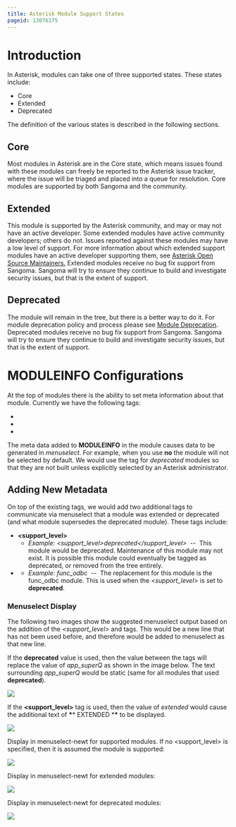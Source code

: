 ```yaml
---
title: Asterisk Module Support States
pageid: 13076175
---
```


Introduction
============

In Asterisk, modules can take one of three supported states. These states include:

* Core
* Extended
* Deprecated

The definition of the various states is described in the following sections.

Core
----

Most modules in Asterisk are in the Core state, which means issues found with these modules can freely be reported to the Asterisk issue tracker, where the issue will be triaged and placed into a queue for resolution. Core modules are supported by both Sangoma and the community.

Extended
--------

This module is supported by the Asterisk community, and may or may not have an active developer. Some extended modules have active community developers; others do not. Issues reported against these modules may have a low level of support. For more information about which extended support modules have an active developer supporting them, see [Asterisk Open Source Maintainers.](/Development/Asterisk-Open-Source-Maintainers) Extended modules receive no bug fix support from Sangoma. Sangoma will try to ensure they continue to build and investigate security issues, but that is the extent of support.

Deprecated
----------

The module will remain in the tree, but there is a better way to do it. For module deprecation policy and process please see [Module Deprecation](/Development/Policies-and-Procedures/Module-Deprecation). Deprecated modules receive no bug fix support from Sangoma. Sangoma will try to ensure they continue to build and investigate security issues, but that is the extent of support.

MODULEINFO Configurations
=========================

At the top of modules there is the ability to set meta information about that module. Currently we have the following tags:

* **<defaultenabled>**
* **<use>**
* **<depend>**

The meta data added to **MODULEINFO** in the module causes data to be generated in *menuselect*. For example, when you use **<defaultenabled>no</defaultenabled>** the module will not be selected by default. We would use the **<defaultenabled>** tag for *deprecated* modules so that they are not built unless explicitly selected by an Asterisk administrator.

Adding New Metadata
-------------------

On top of the existing tags, we would add two additional tags to communicate via menuselect that a module was extended or deprecated (and what module supersedes the deprecated module). These tags include:

* **<support\_level>**
	+ *Example: <support\_level>deprecated</support\_level>*  --  This module would be deprecated. Maintenance of this module may not exist. It is possible this module could eventually be tagged as deprecated, or removed from the tree entirely.
* **<replacement>**
	+ *Example: <replacement>func\_odbc</replacement>*  --  The replacement for this module is the func\_odbc module. This is used when the *<support\_level>* is set to **deprecated**.

### Menuselect Display

The following two images show the suggested menuselect output based on the addition of the *<support\_level>* and *<replacement>* tags. This would be a new line that has not been used before, and therefore would be added to menuselect as that new line.

If the **deprecated** value is used, then the value between the **<replacement>** tags will replace the value of *app\_superQ* as shown in the image below. The text surrounding *app\_superQ* would be static (same for all modules that used **deprecated**).

![](menuselect-deprecated.png)

If the **<support\_level>** tag is used, then the value of *extended* would cause the additional text of **\***\* EXTENDED \***\*** to be displayed.

![](menuselect-unmaintained.png)

Display in menuselect-newt for supported modules. If no <support\_level> is specified, then it is assumed the module is supported:

![](menuselect-newt-supported.png)

Display in menuselect-newt for extended modules:

![](menuselect-newt-unmaintained.png)

Display in menuselect-newt for deprecated modules:

![](menuselect-newt-deprecated.png)

